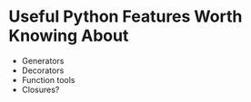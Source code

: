 # Useful Python Features Worth Knowing About

* Generators
* Decorators
* Function tools
* Closures?